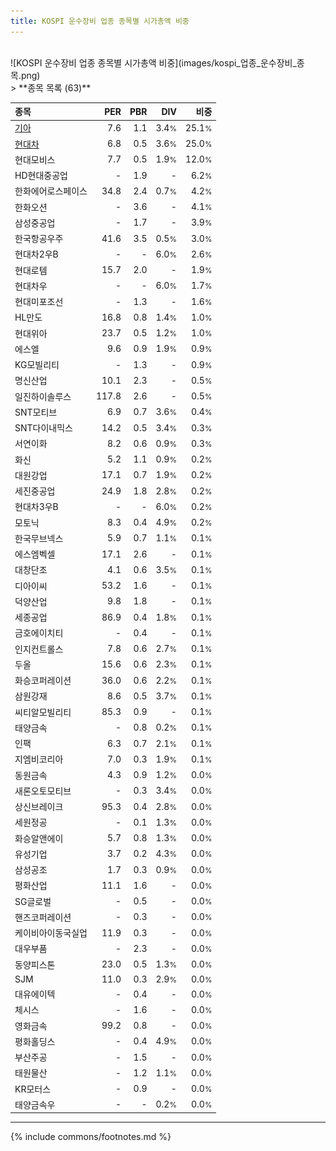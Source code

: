 ```yaml
---
title: KOSPI 운수장비 업종 종목별 시가총액 비중
---
```

<br>
![KOSPI 운수장비 업종 종목별 시가총액 비중](images/kospi_업종_운수장비_종목.png)
<br>
> **종목 목록 (63)**<a id="list"></a>

| **종목** | **PER** | **PBR** | **DIV** | **비중** |
| :------- | ------: | ------: | ------: | -------: |
| [기아](/000270/) | 7.6 | 1.1 | 3.4<small>%</small> | 25.1<small>%</small> |
| [현대차](/005380/) | 6.8 | 0.5 | 3.6<small>%</small> | 25.0<small>%</small> |
| 현대모비스 | 7.7 | 0.5 | 1.9<small>%</small> | 12.0<small>%</small> |
| HD현대중공업 | - | 1.9 | - | 6.2<small>%</small> |
| 한화에어로스페이스 | 34.8 | 2.4 | 0.7<small>%</small> | 4.2<small>%</small> |
| 한화오션 | - | 3.6 | - | 4.1<small>%</small> |
| 삼성중공업 | - | 1.7 | - | 3.9<small>%</small> |
| 한국항공우주 | 41.6 | 3.5 | 0.5<small>%</small> | 3.0<small>%</small> |
| 현대차2우B | - | - | 6.0<small>%</small> | 2.6<small>%</small> |
| 현대로템 | 15.7 | 2.0 | - | 1.9<small>%</small> |
| 현대차우 | - | - | 6.0<small>%</small> | 1.7<small>%</small> |
| 현대미포조선 | - | 1.3 | - | 1.6<small>%</small> |
| HL만도 | 16.8 | 0.8 | 1.4<small>%</small> | 1.0<small>%</small> |
| 현대위아 | 23.7 | 0.5 | 1.2<small>%</small> | 1.0<small>%</small> |
| 에스엘 | 9.6 | 0.9 | 1.9<small>%</small> | 0.9<small>%</small> |
| KG모빌리티 | - | 1.3 | - | 0.9<small>%</small> |
| 명신산업 | 10.1 | 2.3 | - | 0.5<small>%</small> |
| 일진하이솔루스 | 117.8 | 2.6 | - | 0.5<small>%</small> |
| SNT모티브 | 6.9 | 0.7 | 3.6<small>%</small> | 0.4<small>%</small> |
| SNT다이내믹스 | 14.2 | 0.5 | 3.4<small>%</small> | 0.3<small>%</small> |
| 서연이화 | 8.2 | 0.6 | 0.9<small>%</small> | 0.3<small>%</small> |
| 화신 | 5.2 | 1.1 | 0.9<small>%</small> | 0.2<small>%</small> |
| 대원강업 | 17.1 | 0.7 | 1.9<small>%</small> | 0.2<small>%</small> |
| 세진중공업 | 24.9 | 1.8 | 2.8<small>%</small> | 0.2<small>%</small> |
| 현대차3우B | - | - | 6.0<small>%</small> | 0.2<small>%</small> |
| 모토닉 | 8.3 | 0.4 | 4.9<small>%</small> | 0.2<small>%</small> |
| 한국무브넥스 | 5.9 | 0.7 | 1.1<small>%</small> | 0.1<small>%</small> |
| 에스엠벡셀 | 17.1 | 2.6 | - | 0.1<small>%</small> |
| 대창단조 | 4.1 | 0.6 | 3.5<small>%</small> | 0.1<small>%</small> |
| 디아이씨 | 53.2 | 1.6 | - | 0.1<small>%</small> |
| 덕양산업 | 9.8 | 1.8 | - | 0.1<small>%</small> |
| 세종공업 | 86.9 | 0.4 | 1.8<small>%</small> | 0.1<small>%</small> |
| 금호에이치티 | - | 0.4 | - | 0.1<small>%</small> |
| 인지컨트롤스 | 7.8 | 0.6 | 2.7<small>%</small> | 0.1<small>%</small> |
| 두올 | 15.6 | 0.6 | 2.3<small>%</small> | 0.1<small>%</small> |
| 화승코퍼레이션 | 36.0 | 0.6 | 2.2<small>%</small> | 0.1<small>%</small> |
| 삼원강재 | 8.6 | 0.5 | 3.7<small>%</small> | 0.1<small>%</small> |
| 씨티알모빌리티 | 85.3 | 0.9 | - | 0.1<small>%</small> |
| 태양금속 | - | 0.8 | 0.2<small>%</small> | 0.1<small>%</small> |
| 인팩 | 6.3 | 0.7 | 2.1<small>%</small> | 0.1<small>%</small> |
| 지엠비코리아 | 7.0 | 0.3 | 1.9<small>%</small> | 0.1<small>%</small> |
| 동원금속 | 4.3 | 0.9 | 1.2<small>%</small> | 0.0<small>%</small> |
| 새론오토모티브 | - | 0.3 | 3.4<small>%</small> | 0.0<small>%</small> |
| 상신브레이크 | 95.3 | 0.4 | 2.8<small>%</small> | 0.0<small>%</small> |
| 세원정공 | - | 0.1 | 1.3<small>%</small> | 0.0<small>%</small> |
| 화승알앤에이 | 5.7 | 0.8 | 1.3<small>%</small> | 0.0<small>%</small> |
| 유성기업 | 3.7 | 0.2 | 4.3<small>%</small> | 0.0<small>%</small> |
| 삼성공조 | 1.7 | 0.3 | 0.9<small>%</small> | 0.0<small>%</small> |
| 평화산업 | 11.1 | 1.6 | - | 0.0<small>%</small> |
| SG글로벌 | - | 0.5 | - | 0.0<small>%</small> |
| 핸즈코퍼레이션 | - | 0.3 | - | 0.0<small>%</small> |
| 케이비아이동국실업 | 11.9 | 0.3 | - | 0.0<small>%</small> |
| 대우부품 | - | 2.3 | - | 0.0<small>%</small> |
| 동양피스톤 | 23.0 | 0.5 | 1.3<small>%</small> | 0.0<small>%</small> |
| SJM | 11.0 | 0.3 | 2.9<small>%</small> | 0.0<small>%</small> |
| 대유에이텍 | - | 0.4 | - | 0.0<small>%</small> |
| 체시스 | - | 1.6 | - | 0.0<small>%</small> |
| 영화금속 | 99.2 | 0.8 | - | 0.0<small>%</small> |
| 평화홀딩스 | - | 0.4 | 4.9<small>%</small> | 0.0<small>%</small> |
| 부산주공 | - | 1.5 | - | 0.0<small>%</small> |
| 태원물산 | - | 1.2 | 1.1<small>%</small> | 0.0<small>%</small> |
| KR모터스 | - | 0.9 | - | 0.0<small>%</small> |
| 태양금속우 | - | - | 0.2<small>%</small> | 0.0<small>%</small> |

---
{% include commons/footnotes.md %}